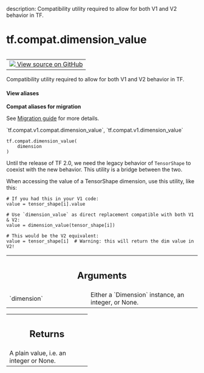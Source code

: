 description: Compatibility utility required to allow for both V1 and V2 behavior in TF.

<div itemscope itemtype="http://developers.google.com/ReferenceObject">
<meta itemprop="name" content="tf.compat.dimension_value" />
<meta itemprop="path" content="Stable" />
</div>

# tf.compat.dimension_value

<!-- Insert buttons and diff -->

<table class="tfo-notebook-buttons tfo-api nocontent" align="left">
<td>
  <a target="_blank" href="https://github.com/tensorflow/tensorflow/blob/r2.2/tensorflow/python/framework/tensor_shape.py#L97-L127">
    <img src="https://www.tensorflow.org/images/GitHub-Mark-32px.png" />
    View source on GitHub
  </a>
</td>
</table>



Compatibility utility required to allow for both V1 and V2 behavior in TF.

<section class="expandable">
  <h4 class="showalways">View aliases</h4>
  <p>
<b>Compat aliases for migration</b>
<p>See
<a href="https://www.tensorflow.org/guide/migrate">Migration guide</a> for
more details.</p>
<p>`tf.compat.v1.compat.dimension_value`, `tf.compat.v1.dimension_value`</p>
</p>
</section>

<pre class="devsite-click-to-copy prettyprint lang-py tfo-signature-link">
<code>tf.compat.dimension_value(
    dimension
)
</code></pre>



<!-- Placeholder for "Used in" -->

Until the release of TF 2.0, we need the legacy behavior of `TensorShape` to
coexist with the new behavior. This utility is a bridge between the two.

When accessing the value of a TensorShape dimension,
use this utility, like this:

```
# If you had this in your V1 code:
value = tensor_shape[i].value

# Use `dimension_value` as direct replacement compatible with both V1 & V2:
value = dimension_value(tensor_shape[i])

# This would be the V2 equivalent:
value = tensor_shape[i]  # Warning: this will return the dim value in V2!
```

<!-- Tabular view -->
 <table class="responsive fixed orange">
<colgroup><col width="214px"><col></colgroup>
<tr><th colspan="2"><h2 class="add-link">Arguments</h2></th></tr>

<tr>
<td>
`dimension`
</td>
<td>
Either a `Dimension` instance, an integer, or None.
</td>
</tr>
</table>



<!-- Tabular view -->
 <table class="responsive fixed orange">
<colgroup><col width="214px"><col></colgroup>
<tr><th colspan="2"><h2 class="add-link">Returns</h2></th></tr>
<tr class="alt">
<td colspan="2">
A plain value, i.e. an integer or None.
</td>
</tr>

</table>

